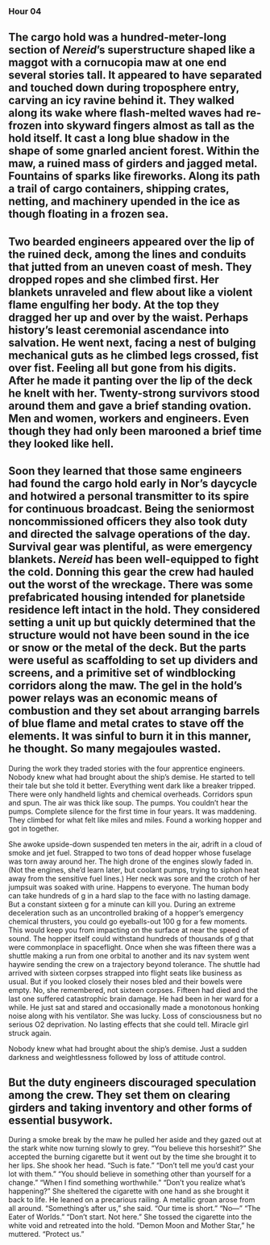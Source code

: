 ### Hour 04
The cargo hold was a hundred-meter-long section of *Nereid*’s superstructure shaped like a maggot with a cornucopia maw at one end several stories tall. It appeared to have separated and touched down during troposphere entry, carving an icy ravine behind it. They walked along its wake where flash-melted waves had re-frozen into skyward fingers almost as tall as the hold itself. It cast a long blue shadow in the shape of some gnarled ancient forest. Within the maw, a ruined mass of girders and jagged metal. Fountains of sparks like fireworks. Along its path a trail of cargo containers, shipping crates, netting, and machinery upended in the ice as though floating in a frozen sea.
---- 
Two bearded engineers appeared over the lip of the ruined deck, among the lines and conduits that jutted from an uneven coast of mesh. They dropped ropes and she climbed first. Her blankets unraveled and flew about like a violent flame engulfing her body. At the top they dragged her up and over by the waist. Perhaps history’s least ceremonial ascendance into salvation. He went next, facing a nest of bulging mechanical guts as he climbed legs crossed, fist over fist. Feeling all but gone from his digits. After he made it panting over the lip of the deck he knelt with her. Twenty-strong survivors stood around them and gave a brief standing ovation. Men and women, workers and engineers. Even though they had only been marooned a brief time they looked like hell.
---- 
Soon they learned that those same engineers had found the cargo hold early in Nor’s daycycle and hotwired a personal transmitter to its spire for continuous broadcast. Being the seniormost noncommissioned officers they also took duty and directed the salvage operations of the day.
Survival gear was plentiful, as were emergency blankets. *Nereid* has been well-equipped to fight the cold. Donning this gear the crew had hauled out the worst of the wreckage. There was some prefabricated housing intended for planetside residence left intact in the hold. They considered setting a unit up but quickly determined that the structure would not have been sound in the ice or snow or the metal of the deck. But the parts were useful as scaffolding to set up dividers and screens, and a primitive set of windblocking corridors along the maw. The gel in the hold’s power relays was an economic means of combustion and they set about arranging barrels of blue flame and metal crates to stave off the elements. It was sinful to burn it in this manner, he thought. So many megajoules wasted.
---- 
During the work they traded stories with the four apprentice engineers. Nobody knew what had brought about the ship’s demise. He started to tell their tale but she told it better.
Everything went dark like a breaker tripped.  There were only handheld lights and chemical overheads. Corridors spun and spun. The air was thick like soup. The pumps. You couldn’t hear the pumps. Complete silence for the first time in four years. It was maddening. They climbed for what felt like miles and miles. Found a working hopper and got in together.

She awoke upside-down suspended ten meters in the air, adrift in a cloud of smoke and jet fuel. Strapped to two tons of dead hopper whose fuselage was torn away around her. The high drone of the engines slowly faded in. (Not the engines, she’d learn later, but coolant pumps, trying to siphon heat away from the sensitive fuel lines.) Her neck was sore and the crotch of her jumpsuit was soaked with urine.
Happens to everyone.
The human body can take hundreds of g in a hard slap to the face with no lasting damage. But a constant sixteen g for a minute can kill you. During an extreme deceleration such as an uncontrolled braking of a hopper’s emergency chemical thrusters, you could go eyeballs-out 100 g for a few moments. This would keep you from impacting on the surface at near the speed of sound. The hopper itself could withstand hundreds of thousands of g that were commonplace in spaceflight. 
Once when she was fifteen there was a shuttle making a run from one orbital to another and its nav system went haywire sending the crew on a trajectory beyond tolerance. The shuttle had arrived with sixteen corpses strapped into flight seats like business as usual. But if you looked closely their noses bled and their bowels were empty. No, she remembered, not sixteen corpses. Fifteen had died and the last one suffered catastrophic brain damage. He had been in her ward for a while. He just sat and stared and occasionally made a monotonous honking noise along with his ventilator. She was lucky. Loss of consciousness but no serious O2 deprivation. No lasting effects that she could tell. Miracle girl struck again.


Nobody knew what had brought about the ship’s demise. Just a sudden darkness and weightlessness followed by loss of attitude control. 

But the duty engineers discouraged speculation among the crew. They set them on clearing girders and taking inventory and other forms of essential busywork. 
---- 
During a smoke break by the maw he pulled her aside and they gazed out at the stark white now turning slowly to grey.
“You believe this horseshit?”
She accepted the burning cigarette but it went out by the time she brought it to her lips. She shook her head. “Such is fate.”
“Don’t tell me you’d cast your lot with them.”
“You should believe in something other than yourself for a change.”
“When I find something worthwhile.”
“Don’t you realize what’s happening?”
She sheltered the cigarette with one hand as she brought it back to life. He leaned on a precarious railing. A metallic groan arose from all around.
“Something’s after us,” she said. “Our time is short.”
“No—”
“The Eater of Worlds.”
“Don’t start. Not here.”
She tossed the cigarette into the white void and retreated into the hold.
“Demon Moon and Mother Star,” he muttered. “Protect us.”